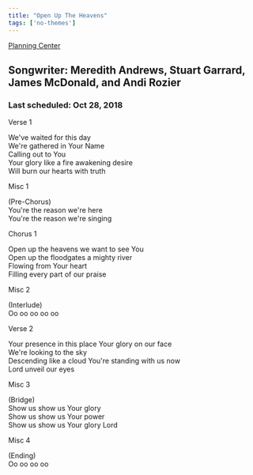 ```yaml
---
title: "Open Up The Heavens"
tags: ['no-themes']
---
```


[Planning Center](https://services.planningcenteronline.com/songs/14538699)

## Songwriter: Meredith Andrews, Stuart Garrard, James McDonald, and Andi Rozier
### Last scheduled: Oct 28, 2018          

Verse 1  
  
We've waited for this day  
We're gathered in Your Name  
Calling out to You  
Your glory like a fire awakening desire  
Will burn our hearts with truth  
  
Misc 1  
  
(Pre-Chorus)  
You're the reason we're here  
You're the reason we're singing  
  
Chorus 1  
  
Open up the heavens we want to see You  
Open up the floodgates a mighty river  
Flowing from Your heart  
Filling every part of our praise  
  
Misc 2  
  
(Interlude)  
Oo oo oo oo oo  
  
Verse 2  
  
Your presence in this place Your glory on our face  
We're looking to the sky  
Descending like a cloud You're standing with us now  
Lord unveil our eyes  
  
Misc 3  
  
(Bridge)  
Show us show us Your glory  
Show us show us Your power  
Show us show us Your glory Lord  
  
Misc 4  
  
(Ending)  
Oo oo oo oo
